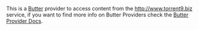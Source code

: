 This is a [Butter](https://github.com/butterproject) provider to access content from the http://www.torrent9.biz service,
if you want to find more info on Butter Providers check the [Butter Provider Docs](https://github.com/butterproject/butter-provider).

